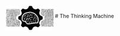 <img src="./images/ThinkingMachine_logo.png" width="128" alt="BlackGecko" align="middle"> 
# The Thinking Machine
